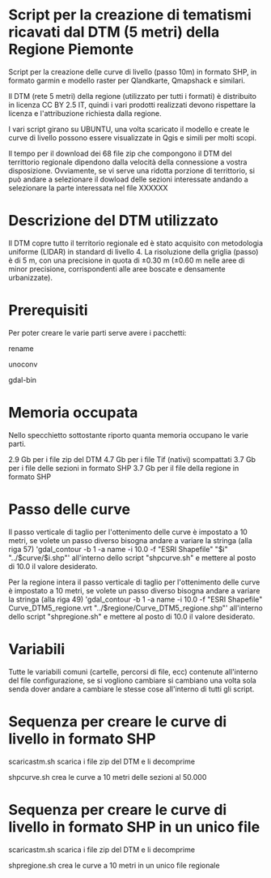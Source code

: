 Script per la creazione di tematismi ricavati dal DTM (5 metri) della Regione Piemonte
======================================================================================

Script per la creazione delle curve di livello (passo 10m) in formato SHP, in formato garmin e modello raster per Qlandkarte, Qmapshack e similari.

Il DTM (rete 5 metri) della regione (utilizzato per tutti i formati) è distribuito in licenza CC BY 2.5 IT, quindi i vari prodotti realizzati devono rispettare la licenza e l'attribuzione richiesta dalla regione.

I vari script girano su UBUNTU, una volta scaricato il modello e create le curve di livello possono essere visualizzate in Qgis e simili per molti scopi.

Il tempo per il download dei 68 file zip che compongono il DTM del territtorio regionale dipendono dalla velocità della connessione a vostra disposizione.
Ovviamente, se vi serve una ridotta porzione di territtorio, si può andare a selezionare il dowload delle sezioni interessate andando a selezionare la parte interessata nel file XXXXXX


Descrizione del DTM utilizzato
==============================

Il DTM copre tutto il territorio regionale ed è stato acquisito con metodologia
uniforme (LIDAR) in standard di livello 4. La risoluzione della griglia (passo)
è di 5 m, con una precisione in quota di ±0.30 m (±0.60 m nelle aree di
minor precisione, corrispondenti alle aree boscate e densamente
urbanizzate).


Prerequisiti
============

Per poter creare le varie parti serve avere i pacchetti:

rename

unoconv

gdal-bin


Memoria occupata
================

Nello specchietto sottostante riporto quanta memoria occupano le varie parti.

2.9 Gb per i file zip del DTM
4.7 Gb per i file Tif (nativi) scompattati
3.7 Gb per i file delle sezioni in formato SHP
3.7 Gb per il file della regione in formato SHP


Passo delle curve
=================

Il passo verticale di taglio per l'ottenimento delle curve è impostato a 10 metri, se volete un passo diverso bisogna andare a variare la stringa (alla riga 57) 'gdal_contour -b 1 -a name -i 10.0 -f "ESRI Shapefile" "$i" "../$curve/$i.shp"' all'interno dello script "shpcurve.sh" e mettere al posto di 10.0 il valore desiderato.

Per la regione intera il passo verticale di taglio per l'ottenimento delle curve è impostato a 10 metri, se volete un passo diverso bisogna andare a variare la stringa (alla riga 49) 'gdal_contour -b 1 -a name -i 10.0 -f "ESRI Shapefile" Curve_DTM5_regione.vrt "../$regione/Curve_DTM5_regione.shp"' all'interno dello script "shpregione.sh" e mettere al posto di 10.0 il valore desiderato.


Variabili
=========

Tutte le variabili comuni (cartelle, percorsi di file, ecc) contenute all'interno del file configurazione, se si vogliono cambiare si cambiano una volta sola senda dover andare a cambiare le stesse cose all'interno di tutti gli script.


Sequenza per creare le curve di livello in formato SHP
======================================================

scaricastm.sh scarica i file zip del DTM e li decomprime

shpcurve.sh crea le curve a 10 metri delle sezioni al 50.000


Sequenza per creare le curve di livello in formato SHP in un unico file
=======================================================================

scaricastm.sh scarica i file zip del DTM e li decomprime

shpregione.sh crea le curve a 10 metri in un unico file regionale
